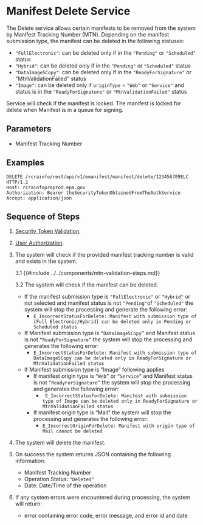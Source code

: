 # Manifest Delete Service

The Delete service allows certain manifests to be removed from the system by Manifest Tracking Number (MTN). Depending
on the manifest submission type, the manifest can be deleted in the following statuses:

- `"FullElectronic"`: can be deleted only if in the `"Pending"` or `"Scheduled"` status
- `"Hybrid"`: can be deleted only if in the `"Pending"` or `"Scheduled"` status
- `"DataImage5Copy"`: can be deleted only if in the `"ReadyForSignature"` or "MtnValidationFailed" status
- `"Image"`: can be deleted only if `originType` = `"Web"` or `"Service"` and status is in the `"ReadyForSignature"`
  or `"MtnValidationFailed"` status

Service will check if the manifest is locked. The manifest is locked for delete when Manifest is in a queue for signing.

## Parameters

- Manifest Tracking Number

## Examples

```http
DELETE /rcrainfo/rest/api/v1/emanifest/manifest/delete/123456789ELC HTTP/1.1
Host: rcrainfopreprod.epa.gov
Authorization: Bearer theSecurityTokenObtainedFromTheAuthService
Accept: application/json

```

## Sequence of Steps

1. [Security Token Validation](../authentication.md#security-token-validation).
2. [User Authorization](../authentication.md#user-authorization).
3. The system will check if the provided manifest tracking number is valid and exists in the system.

   3.1 {{#include ../../components/mtn-validation-steps.md}}

   3.2 The system will check if the manifest can be deleted.

   - If the manifest submission type is `"FullElectronic"` or `"Hybrid"` or not selected and manifest status is
     not `"Pending"`of `"Scheduled"` the system will stop the processing and generate the following error:
     - `E_IncorrectStatusForDelete: Manifest with submission type of [Full Electronic/Hybrid] can be deleted only in Pending or Scheduled status`
   - If Manifest submission type is `“DataImage5Copy”` and Manifest status is not `“ReadyForSignature”` the system will
     stop the processing and generates the following error:
     - `E_IncorrectStatusForDelete: Manifest with submission type of DataImage5Copy can be deleted only in ReadyForSignature or MtnValidationFailed status`
   - If Manifest submission type is “Image” following applies
     - If manifest origin type is `“Web”` or `“Service”` and Manifest status is not `“ReadyForSignature”` the system
       will stop the processing and generates the following error:
       - ` E_IncorrectStatusForDelete: Manifest with submission type of Image can be deleted only in ReadyForSignature or MtnValidationFailed status`
     - If manifest origin type is “Mail” the system will stop the processing and generates the following error:
       - `E_IncorrectOriginForDelete: Manifest with origin type of Mail cannot be deleted`

4. The system will delete the manifest.
5. On success the system returns JSON containing the following information:
   - Manifest Tracking Number
   - Operation Status: `"Deleted"`
   - Date: Date/Time of the operation
6. If any system errors were encountered during processing, the system will return:
   - error containing error code, error message, and error id and date
